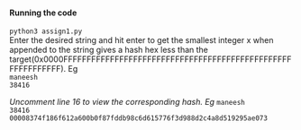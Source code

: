 #### Running the code
`python3 assign1.py`</br>
Enter the desired string and hit enter to get the smallest integer x when appended to the string gives a hash hex less than the target(0x0000FFFFFFFFFFFFFFFFFFFFFFFFFFFFFFFFFFFFFFFFFFFFFFFFFFFFFFFFFFFF). Eg</br>
`maneesh`</br>
`38416`</br>

*Uncomment line 16 to view the corresponding hash. Eg*
`maneesh`</br>
`38416`</br>
`00008374f186f612a600b0f87fddb98c6d615776f3d988d2c4a8d519295ae073`
